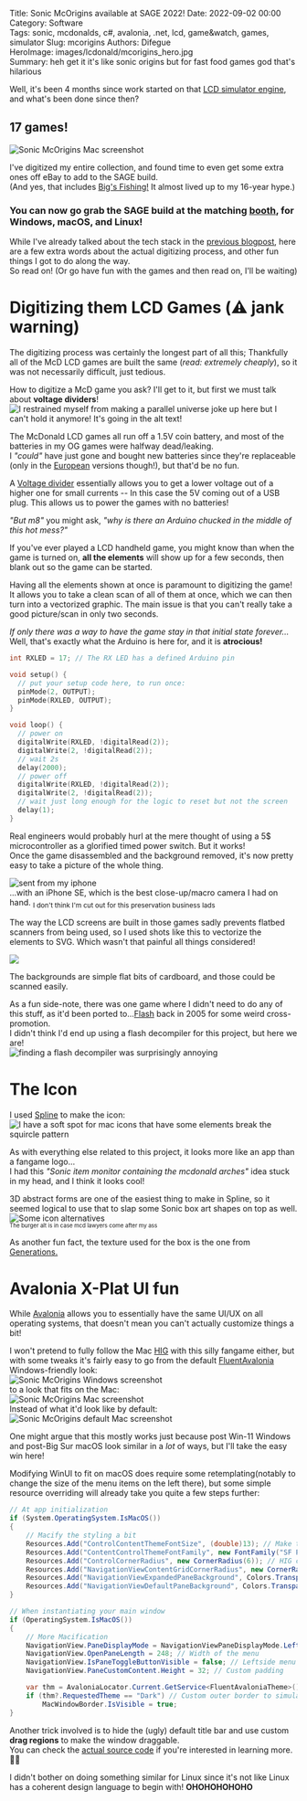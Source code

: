 Title: Sonic McOrigins available at SAGE 2022!
Date: 2022-09-02 00:00  
Category: Software  
Tags: sonic, mcdonalds, c#, avalonia, .net, lcd, game&watch, games, simulator
Slug: mcorigins
Authors: Difegue  
HeroImage: images/lcdonald/mcorigins_hero.jpg  
Summary: heh get it it's like sonic origins but for fast food games god that's hilarious 

Well, it's been 4 months since work started on that [LCD simulator engine](./lcdonald.html), and what's been done since then?  

## 17 games! 

![Sonic McOrigins Mac screenshot]({static}/images/lcdonald/lcdmain.png)  

I've digitized my entire collection, and found time to even get some extra ones off eBay to add to the SAGE build.  
(And yes, that includes [Big's Fishing!](https://twitter.com/Difegue/status/1547953057660514304?s=20&t=hV9EoNuuFeQgdZ-T8SvxRg) It almost lived up to my 16-year hype.)  

### You can now go grab the SAGE build at the matching [booth](https://sonicfangameshq.com/forums/showcase/sonic-mcorigins.1352/), for Windows, macOS, and Linux!  

While I've already talked about the tech stack in the [previous blogpost](./lcdonald.html), here are a few extra words about the actual digitizing process, and other fun things I got to do along the way.  
So read on! (Or go have fun with the games and then read on, I'll be waiting)  

# Digitizing them LCD Games (⚠️ jank warning)

The digitizing process was certainly the longest part of all this; Thankfully all of the McD LCD games are built the same (*read: extremely cheaply*), so it was not necessarily difficult, just tedious.

How to digitize a McD game you ask? I'll get to it, but first we must talk about **voltage dividers**!  
![I restrained myself from making a parallel universe joke up here but I can't hold it anymore! It's going in the alt text!]({static}/images/lcdonald/divider.jpg)  

The McDonald LCD games all run off a 1.5V coin battery, and most of the batteries in my OG games were halfway dead/leaking.  
I _"could"_ have just gone and bought new batteries since they're replaceable (only in the [European](https://twitter.com/Difegue/status/1557107418810777600?s=20&t=hV9EoNuuFeQgdZ-T8SvxRg) versions though!), but that'd be no fun.  

A [Voltage divider](https://electronics.stackexchange.com/questions/214200/converting-3-3v-to-1-2v) essentially allows you to get a lower voltage out of a higher one for small currents -- In this case the 5V coming out of a USB plug. This allows us to power the games with no batteries!  

*"But m8"* you might ask, *"why is there an Arduino chucked in the middle of this hot mess?"*  

If you've ever played a LCD handheld game, you might know than when the game is turned on, **all the elements** will show up for a few seconds, then blank out so the game can be started.  

Having all the elements shown at once is paramount to digitizing the game!  
It allows you to take a clean scan of all of them at once, which we can then turn into a vectorized graphic. The main issue is that you can't really take a good picture/scan in only two seconds.  

_If only there was a way to have the game stay in that initial state forever..._  
Well, that's exactly what the Arduino is here for, and it is **atrocious!**  

```c
int RXLED = 17; // The RX LED has a defined Arduino pin

void setup() {
  // put your setup code here, to run once:
  pinMode(2, OUTPUT);
  pinMode(RXLED, OUTPUT); 
}

void loop() {
  // power on
  digitalWrite(RXLED, !digitalRead(2));
  digitalWrite(2, !digitalRead(2));
  // wait 2s
  delay(2000);
  // power off
  digitalWrite(RXLED, !digitalRead(2));
  digitalWrite(2, !digitalRead(2));
  // wait just long enough for the logic to reset but not the screen
  delay(1);
}
```  

Real engineers would probably hurl at the mere thought of using a 5$ microcontroller as a glorified timed power switch. But it works!  
Once the game disassembled and the background removed, it's now pretty easy to take a picture of the whole thing.  

![sent from my iphone]({static}/images/lcdonald/se_closeup.jpg)  
...with an iPhone SE, which is the best close-up/macro camera I had on hand. <sub>I don't think I'm cut out for this preservation business lads</sub>  

The way the LCD screens are built in those games sadly prevents flatbed scanners from being used, so I used shots like this to vectorize the elements to SVG. Which wasn't that painful all things considered!  

<img src="{static}/images/lcdonald/bfishing.svg"/>  

The backgrounds are simple flat bits of cardboard, and those could be scanned easily.  

As a fun side-note, there was one game where I didn't need to do any of this stuff, as it'd been ported to...[Flash](https://www.youtube.com/watch?v=jhkwLN6PUss) back in 2005 for some weird cross-promotion.  
I didn't think I'd end up using a flash decompiler for this project, but here we are!  
![finding a flash decompiler was surprisingly annoying]({static}/images/lcdonald/flashdecomp.jpg)  

# The Icon

I used [Spline](https://spline.design/) to make the icon:  
![I have a soft spot for mac icons that have some elements break the squircle pattern]({static}/theme/img/mcd.png)  

As with everything else related to this project, it looks more like an app than a fangame logo...  
I had this _"Sonic item monitor containing the mcdonald arches"_ idea stuck in my head, and I think it looks cool!  

3D abstract forms are one of the easiest thing to make in Spline, so it seemed logical to use that to slap some Sonic box art shapes on top as well.  
![Some icon alternatives]({static}/images/lcdonald/icons.jpg)  
<sub><sup>The burger alt is in case mcd lawyers come after my ass</sup></sub>  

As another fun fact, the texture used for the box is the one from [Generations.](https://www.models-resource.com/pc_computer/sonicgenerations/model/12800/)

# Avalonia X-Plat UI fun

While [Avalonia](http://avaloniaui.net) allows you to essentially have the same UI/UX on all operating systems, that doesn't mean you can't actually customize things a bit!

I won't pretend to fully follow the Mac [HIG](https://developer.apple.com/design/human-interface-guidelines/macos/) with this silly fangame either, but with some tweaks it's fairly easy to go from the default [FluentAvalonia](https://github.com/amwx/FluentAvalonia) Windows-friendly look:  
![Sonic McOrigins Windows screenshot]({static}/images/lcdonald/win.jpg)  
to a look that fits on the Mac:  
![Sonic McOrigins Mac screenshot]({static}/images/lcdonald/mac.png)  
Instead of what it'd look like by default:  
![Sonic McOrigins default Mac screenshot]({static}/images/lcdonald/mac_old.jpg)  

One might argue that this mostly works just because post Win-11 Windows and post-Big Sur macOS look similar in a _lot_ of ways, but I'll take the easy win here!  

Modifying WinUI to fit on macOS does require some retemplating(notably to change the size of the menu items on the left there), but some simple resource overriding will already take you quite a few steps further:  
```csharp
// At app initialization
if (System.OperatingSystem.IsMacOS())
{
	// Macify the styling a bit
	Resources.Add("ControlContentThemeFontSize", (double)13); // Make the font size smaller
	Resources.Add("ContentControlThemeFontFamily", new FontFamily("SF Pro Text")); // Forbidden Apple font
	Resources.Add("ControlCornerRadius", new CornerRadius(6)); // HIG corner radius
	Resources.Add("NavigationViewContentGridCornerRadius", new CornerRadius(0)); // Remove the navview corner radius so it looks like a straight line instead
	Resources.Add("NavigationViewExpandedPaneBackground", Colors.Transparent);
	Resources.Add("NavigationViewDefaultPaneBackground", Colors.Transparent);
}

// When instantiating your main window
if (OperatingSystem.IsMacOS())
{
	// More Macification
	NavigationView.PaneDisplayMode = NavigationViewPaneDisplayMode.Left;
	NavigationView.OpenPaneLength = 248; // Width of the menu
	NavigationView.IsPaneToggleButtonVisible = false; // Leftside menu is always open
	NavigationView.PaneCustomContent.Height = 32; // Custom padding 

	var thm = AvaloniaLocator.Current.GetService<FluentAvaloniaTheme>();
	if (thm?.RequestedTheme == "Dark") // Custom outer border to simulate macOS' dark theme window decoration -- Add this in XAML yourself!
		MacWindowBorder.IsVisible = true;
}
```

Another trick involved is to hide the (ugly) default title bar and use custom **drag regions** to make the window draggable.  
You can check the [actual source code](https://github.com/Difegue/LCDonald) if you're interested in learning more. 🧑‍💻  

I didn't bother on doing something similar for Linux since it's not like Linux has a coherent design language to begin with! **OHOHOHOHOHO**  